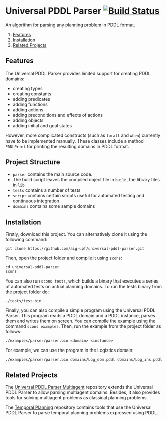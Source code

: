 
# Universal PDDL Parser [![Build Status](https://travis-ci.org/aig-upf/universal-pddl-parser.svg?branch=master)](https://travis-ci.org/aig-upf/universal-pddl-parser)

An algorithm for parsing any planning problem in PDDL format.

1. [Features](#features)
1. [Installation](#installation)
1. [Related Projects](#related-projects)

## <a name="features"></a>Features

The Universal PDDL Parser provides limited support for creating PDDL domains:

- creating types
- creating constants
- adding predicates
- adding functions
- adding actions
- adding preconditions and effects of actions
- adding objects
- adding initial and goal states

However, more complicated constructs (such as `forall` and `when`) currently have to be implemented manually. These classes include a method `PDDLPrint` for printing the resulting domains in PDDL format.

## <a name="project-structure"></a>Project Structure

* `parser` contains the main source code.
* The build script leaves the compiled object file in `build`, the library files in `lib`
* `tests` contains a number of tests
* `script` contains certain scripts useful for automated testing and continuous integration
* `domains` contains some sample domains

## <a name="installation"></a>Installation

Firstly, download this project. You can alternatively clone it using the following command:

```
git clone https://github.com/aig-upf/universal-pddl-parser.git
```

Then, open the project folder and compile it using `scons`:

```
cd universal-pddl-parser
scons
```

You can also run `scons tests`, which builds a binary that executes a series of automated tests on actual planning domains. To run the tests binary from the project folder do:

```
./tests/test.bin
```

Finally, you can also compile a simple program using the Universal PDDL Parser. This program reads a PDDL domain and a PDDL instance, parses them and writes them on screen. You can compile the example using the command `scons examples`. Then, run the example from the project folder as follows:

```
./examples/parser/parser.bin <domain> <instance>
```

For example, we can use the program in the Logistics domain:

```
./examples/parser/parser.bin domains/Log_dom.pddl domains/Log_ins.pddl
```

## <a name="related-projects"></a>Related Projects

The [Universal PDDL Parser Multiagent](https://github.com/aig-upf/universal-pddl-parser-multiagent) repository extends the Universal PDDL Parser to allow parsing multiagent domains. Besides, it also provides tools for solving multiagent problems as classical planning problems.

The [Temporal Planning](https://github.com/aig-upf/temporal-planning) repository contains tools that use the Universal PDDL Parser to parse temporal planning problems expressed using PDDL.

